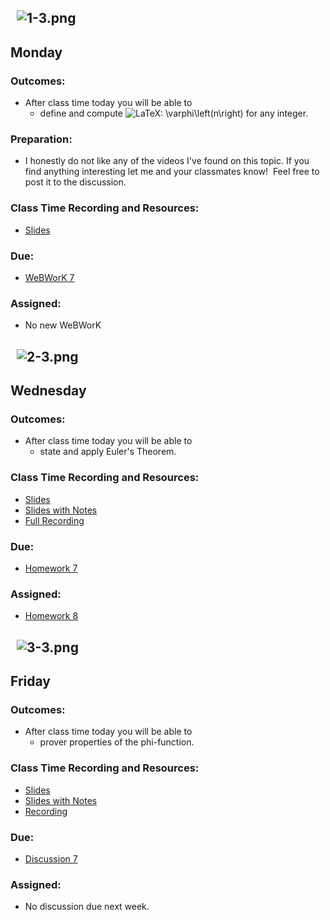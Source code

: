 <h2>&nbsp; <img role="presentation" src="https://uweau.instructure.com/courses/365635/files/31933410/preview?verifier=Om5DxaWl3RQYGi1TqAwyUaBasSSVt3UuTOC5cuFN" alt="1-3.png" data-api-endpoint="https://uweau.instructure.com/api/v1/courses/365635/files/31933410" data-api-returntype="File">&nbsp;&nbsp;</h2>
<h2>Monday</h2>
<h3>Outcomes:</h3>
<ul>
<li>After class time today you will be able to
<ul>
<li>define and compute <img class="equation_image" title="\varphi\left(n\right)" src="https://uweau.instructure.com/equation_images/%255Cvarphi%255Cleft(n%255Cright)" alt="LaTeX: \varphi\left(n\right)" data-equation-content="\varphi\left(n\right)" x-canvaslms-safe-mathml="<math xmlns=&quot;http://www.w3.org/1998/Math/MathML&quot;>
  <mi>&amp;#x03C6;<!-- φ --></mi>
  <mrow>
    <mo>(</mo>
    <mi>n</mi>
    <mo>)</mo>
  </mrow>
</math>"> for any integer.</li>
</ul>
</li>
</ul>
<h3>Preparation:</h3>
<ul>
<li>I honestly do not like any of the videos I've found on this topic. If you find anything interesting let me and your classmates know!&nbsp; Feel free to post it to the discussion.</li>
</ul>
<h3>Class Time Recording and Resources:</h3>
<ul>
<li><a class="instructure_file_link instructure_scribd_file" title="ws7-2-euler_phi.pdf" href="https://uweau.instructure.com/courses/365635/files/31968579?verifier=XGSmvxdEEJ83K3EBKaCWXOCcFsJtR2Nh4EDIsBZn&amp;wrap=1" target="_blank" data-canvas-previewable="false" data-api-endpoint="https://uweau.instructure.com/api/v1/courses/365635/files/31968579" data-api-returntype="File">Slides</a></li>
</ul>
<h3>Due:&nbsp;</h3>
<ul>
<li><a title="WeBWorK 7" href="https://uweau.instructure.com/courses/365635/assignments/3307198" data-api-endpoint="https://uweau.instructure.com/api/v1/courses/365635/assignments/3307198" data-api-returntype="Assignment">WeBWorK 7</a>&nbsp; &nbsp;</li>
</ul>
<h3>Assigned:</h3>
<ul>
<li>No new WeBWorK</li>
</ul>
<h2>&nbsp; <img role="presentation" src="https://uweau.instructure.com/courses/365635/files/31933419/preview?verifier=Of1tcwoyRXxn3FgPzV4oWQHpSxQruBfOzrBQ94QN" alt="2-3.png" data-api-endpoint="https://uweau.instructure.com/api/v1/courses/365635/files/31933419" data-api-returntype="File">&nbsp;&nbsp;</h2>
<h2>Wednesday</h2>
<h3>Outcomes:</h3>
<ul>
<li>After class time today you will be able to
<ul>
<li>state and apply Euler's Theorem.</li>
</ul>
</li>
</ul>
<h3>Class Time Recording and Resources:</h3>
<ul>
<li><a class="instructure_file_link instructure_scribd_file" title="ws7-3-eulers_thm.pdf" href="https://uweau.instructure.com/courses/365635/files/32131184?verifier=ilKhCW06ezbwsapOlN8eFWFmcnSvgLGl3HueDklg&amp;wrap=1" target="_blank" data-canvas-previewable="false" data-api-endpoint="https://uweau.instructure.com/api/v1/courses/365635/files/32131184" data-api-returntype="File">Slides</a></li>
<li><a class="instructure_file_link instructure_scribd_file" title="341Notes_3-31-21.pdf" href="https://uweau.instructure.com/courses/365635/files/32164171?verifier=Ul4IgczXebAiqIKVByLcc4RozTn4t093wkHjB2mQ&amp;wrap=1" target="_blank" data-canvas-previewable="false" data-api-endpoint="https://uweau.instructure.com/api/v1/courses/365635/files/32164171" data-api-returntype="File">Slides with Notes</a></li>
<li><a class="inline_disabled" href="https://us-lti.bbcollab.com/recording/d831315298d94a47b2b1d0b41963cd85" target="_blank">Full Recording</a>&nbsp;</li>
</ul>
<h3>Due:</h3>
<ul>
<li><a title="Homework 7" href="https://uweau.instructure.com/courses/365635/assignments/3312542" data-api-endpoint="https://uweau.instructure.com/api/v1/courses/365635/assignments/3312542" data-api-returntype="Assignment">Homework 7</a></li>
</ul>
<h3>Assigned:</h3>
<ul>
<li><a title="Homework 8" href="https://uweau.instructure.com/courses/365635/assignments/3325177" data-api-endpoint="https://uweau.instructure.com/api/v1/courses/365635/assignments/3325177" data-api-returntype="Assignment">Homework 8</a></li>
</ul>
<h2>&nbsp; <img role="presentation" src="https://uweau.instructure.com/courses/365635/files/31933436/preview?verifier=C3GHmyE3TdyCBAYu1ZPjaPTtHuSALQ2mZ21ADpzJ" alt="3-3.png" data-api-endpoint="https://uweau.instructure.com/api/v1/courses/365635/files/31933436" data-api-returntype="File">&nbsp;&nbsp;</h2>
<h2>Friday</h2>
<h3>Outcomes:</h3>
<ul>
<li>After class time today you will be able to
<ul>
<li>prover properties of the phi-function.</li>
</ul>
</li>
</ul>
<h3>Class Time Recording and Resources:</h3>
<ul>
<li><a class="instructure_file_link instructure_scribd_file" title="ws7-4-properties_of_eulers_phi-1.pdf" href="https://uweau.instructure.com/courses/365635/files/32230822?verifier=BvMHX05CXqrXbelYfhkKr5yHJX8rsybFw5PUwwX2&amp;wrap=1" target="_blank" data-canvas-previewable="false" data-api-endpoint="https://uweau.instructure.com/api/v1/courses/365635/files/32230822" data-api-returntype="File">Slides</a></li>
<li><a class="instructure_file_link instructure_scribd_file" title="341Notes_4-2-21.pdf" href="https://uweau.instructure.com/courses/365635/files/32264100?verifier=ZicsmCmK3s4rTfGwjo9CRbsZ4TgLoxCV0bNLbZU4&amp;wrap=1" target="_blank" data-canvas-previewable="false" data-api-endpoint="https://uweau.instructure.com/api/v1/courses/365635/files/32264100" data-api-returntype="File">Slides with Notes</a></li>
<li><a class="inline_disabled" href="https://us-lti.bbcollab.com/recording/3eb9f8aea83a4e3ea73e1ce6015af8bc" target="_blank">Recording</a></li>
</ul>
<h3>Due:</h3>
<ul>
<li><a title="Discussion 7" href="https://uweau.instructure.com/courses/365635/discussion_topics/2441309" data-api-endpoint="https://uweau.instructure.com/api/v1/courses/365635/discussion_topics/2441309" data-api-returntype="Discussion">Discussion 7</a>&nbsp; &nbsp;&nbsp;</li>
</ul>
<h3>Assigned:</h3>
<ul>
<li>No discussion due next week.</li>
</ul>